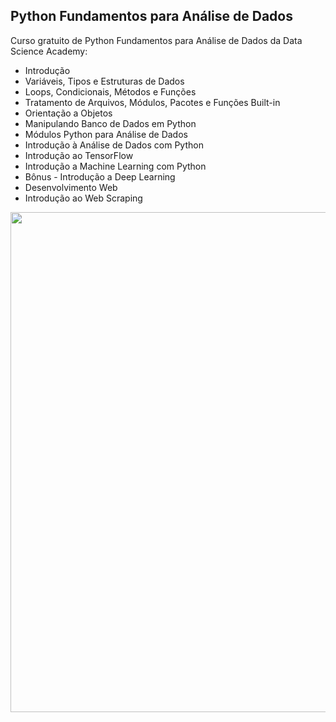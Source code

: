## Python Fundamentos para Análise de Dados

Curso gratuito de Python Fundamentos para Análise de Dados da Data Science Academy:

<ul>
  <li>Introdução</li>
  <li>Variáveis, Tipos e Estruturas de Dados</li>
  <li>Loops, Condicionais, Métodos e Funções</li>
  <li>Tratamento de Arquivos, Módulos, Pacotes e Funções Built-in</li>
  <li>Orientação a Objetos</li>
  <li>Manipulando Banco de Dados em Python</li>
  <li>Módulos Python para Análise de Dados</li>
  <li>Introdução à Análise de Dados com Python</li>
  <li>Introdução ao TensorFlow</li>
  <li>Introdução a Machine Learning com Python</li>
  <li>Bônus - Introdução a Deep Learning</li>
  <li>Desenvolvimento Web</li>
  <li>Introdução ao Web Scraping</li>
</ul>

<center><img src="https://user-images.githubusercontent.com/61481422/103898430-adda0480-50d3-11eb-8ef3-7eba65629b72.jpg" alt="" width="800"></center>

